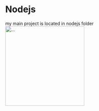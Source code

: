 # Nodejs
my main project is located in nodejs folder
<img src="(https://t.ly/t2qT)" alt="..." width="250" />
